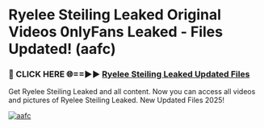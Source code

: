 # Ryelee Steiling Leaked Original Videos 0nlyFans Leaked - Files Updated! (aafc)

<h3>🔴 CLICK HERE 🌐==►► <a href="https://tinyurl.com/ehrbuxhb" rel="nofollow">Ryelee Steiling Leaked Updated Files</a></h3>

Get Ryelee Steiling Leaked and all content. Now you can access all videos and pictures of Ryelee Steiling Leaked. New Updated Files 2025!

[![aafc](https://i.imgur.com/lVYEuWS.gif)](https://tinyurl.com/ehrbuxhb)
